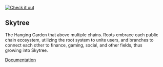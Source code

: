 [![Check it out](https://img.shields.io/badge/Website-Check%20it%20out-orange)](https://testnet.skytree.xyz/) 

## Skytree

The Hanging Garden that above multiple chains. Roots embrace each public chain ecosystem, utilizing the root system to unite users, and branches to connect each other to finance, gaming, social, and other fields, thus growing into Skytree.


[Documentation](https://docs.satoshivm.io/satoshivm/overview)
